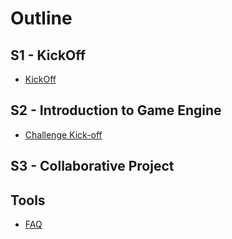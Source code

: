 # Outline

## S1 - KickOff

* [KickOff](kick-off/intro.md)             <!--Guillaume-->

## S2 - Introduction to Game Engine

* [Challenge Kick-off](game-engine/intro.md)

## S3 - Collaborative Project

## Tools

* [FAQ](faq.md)

<!--Sur la base des sujets PDRs-->
